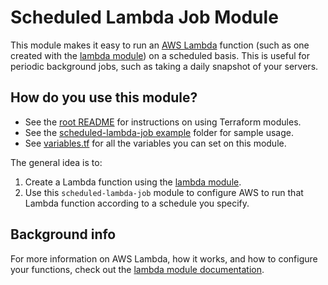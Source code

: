 # Scheduled Lambda Job Module

This module makes it easy to run an [AWS Lambda](https://aws.amazon.com/lambda/) function (such as one created with the
[lambda module](https://github.com/biptec/terraform-aws-lambda/blob/v0.18.0/modules/lambda)) on a scheduled basis. This is useful for periodic background jobs, such as taking a
daily snapshot of your servers.





## How do you use this module?

* See the [root README](https://github.com/biptec/terraform-aws-lambda/blob/v0.18.0/README.md) for instructions on using Terraform modules.
* See the [scheduled-lambda-job example](https://github.com/biptec/terraform-aws-lambda/blob/v0.18.0/examples/scheduled-lambda-job) folder for sample usage.
* See [variables.tf](./variables.tf) for all the variables you can set on this module.

The general idea is to:

1. Create a Lambda function using the [lambda module](https://github.com/biptec/terraform-aws-lambda/blob/v0.18.0/modules/lambda).
1. Use this `scheduled-lambda-job` module to configure AWS to run that Lambda function according to a schedule you
   specify.





## Background info

For more information on AWS Lambda, how it works, and how to configure your functions, check out the [lambda module
documentation](https://github.com/biptec/terraform-aws-lambda/blob/v0.18.0/modules/lambda).

